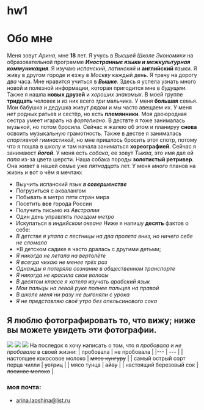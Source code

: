 # hw1
# Обо мне
Меня зовут _Арина_, мне **18** лет. Я учусь в *Высшей Школе Экономики* на образовательной программе ***Иностранные языки и межкультурная коммуникация***. Я изучаю _испанский_, *латинский* и __английский__ языки. Я живу в другом городе и езжу в *Москву* каждый день. Я трачу на дорогу _два_ часа. Мне нравится учиться в ***Вышке***. Здесь я успела узнать много новой и полезной информации, которая пригодится мне в _будущем_. Также я нашла **новых друзей** и _хороших знакомых_. В моей группе __тридцать__ человек и из них всего *три* мальчика.
У меня **большая** семья. Мои бабушка и дедушка живут _рядом_ и мы часто авещаем их. У меня *нет* родных ратьев и сестёр, но есть **племянники**. Моя двоюродная сестра умеет игарать на _фортепиано_. В дествте я тоже занималась музыкой, но потом бросила. Сейчас я жалею об этом и планируу **снова** освоить музыкальную грамотность. Также в дестве я занималась _спортивной гимнастикой_, но мне пришлось бросить этот спотр, потому что я пошла в школу и там начала заниматься __хореографией__. Сейчас я занимаюст ***йогой***. У меня есть _собака_, ее зовут *Тыква*, это имя дал ей _папа_ из-за цвета шерсти. Наша собака породы **золотистый ретривер**. Она живет в нашей семье уже _пятнадцать_ лет. 
У меня _много_ планов на жизнь и вот о чём я мечтаю:
+ Выучить испанский язык ***в совершенстве***
+ Погрузиться с аквалангом
+ Побывать в метро _пяти_ стран мира
+ Посетить **все** города России
+ Получить письмо из _Австралии_
+ Один день управлять *поездом метро*
+ Искупаться в _индийском океане_
Ниже я напишу **десять** фактов о себе:
+ *В детстве я упала с лестницы на два пролета вниз, но ничего себе не сломала*
+ *В детском садике я часто дралась с другими детьми;
+ *Я никогда не летала на вертолёте*
+ *Я всегда чихаю не менее трёх раз*
+ *Однажды я потеряла сознание в общественном транспорте*
+ *Я никогда не красила свои волосы*
+ *В десятом классе я хотела изучать арабский язык*
+ *Мои пальцы на левой руке полнее пальцев на правой*
+ *В школе меня ни разу не выгоняли с урока*
+ *Я не представляю своё утро без апельсинового сока*
## Я люблю фотографировать то, что вижу; ниже вы можете увидеть эти фотографии.
![](https://pp.userapi.com/c841139/v841139853/621d1/_EefMb45Co4.jpg)
![](https://pp.userapi.com/c840727/v840727853/49519/xYyHpwoA1Ak.jpg)
![](https://pp.userapi.com/c840725/v840725853/46195/UpHKrZJRV8s.jpg)
На последок я хочу написать о том, что я _пробовала_ и _не пробовала_ в своей жизни:
| пробовала | не пробовала |
|--- | --- |
| настоящее кокосовое молоко | ~~мясо кунгуру~~ |
| самый острый сорт перца чилли | ~~устриц~~ |
| мясо тунца | ~~айву~~ |
| настоящий березовый сок | ~~лосиное молоко~~ |



### моя почта:
+ <arina.lapshina@list.ru>

